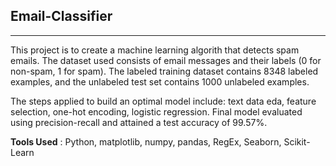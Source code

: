 ## Email-Classifier
--------

This project is to create a machine learning algorith that detects spam emails.
The dataset used consists of email messages and their labels (0 for non-spam, 1 for spam). 
The labeled training dataset contains 8348 labeled examples, and the unlabeled test set contains 1000 unlabeled examples.

The steps applied to build an optimal model include: text data eda, feature selection, one-hot encoding, logistic regression.
Final model evaluated using precision-recall and attained a test accuracy of 99.57%.

**Tools Used** : Python, matplotlib, numpy, pandas, RegEx, Seaborn, Scikit-Learn
